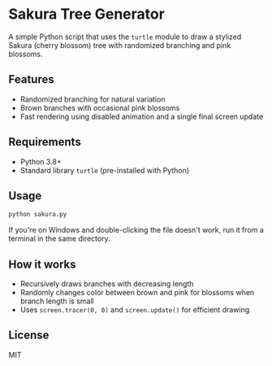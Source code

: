 # Sakura Tree Generator

A simple Python script that uses the `turtle` module to draw a stylized Sakura (cherry blossom) tree with randomized branching and pink blossoms.

## Features
- Randomized branching for natural variation
- Brown branches with occasional pink blossoms
- Fast rendering using disabled animation and a single final screen update

## Requirements
- Python 3.8+
- Standard library `turtle` (pre-installed with Python)

## Usage
```bash
python sakura.py
```

If you're on Windows and double-clicking the file doesn't work, run it from a terminal in the same directory.

## How it works
- Recursively draws branches with decreasing length
- Randomly changes color between brown and pink for blossoms when branch length is small
- Uses `screen.tracer(0, 0)` and `screen.update()` for efficient drawing

## License
MIT

